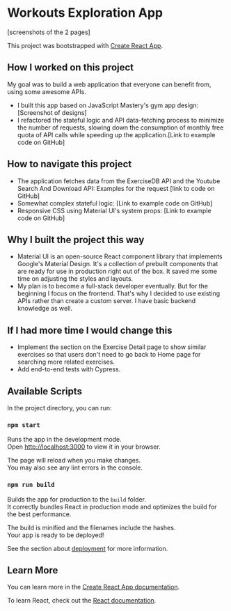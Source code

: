 # Workouts Exploration App

[screenshots of the 2 pages]

This project was bootstrapped with [Create React App](https://github.com/facebook/create-react-app).

## How I worked on this project
My goal was to build a web application that everyone can benefit from, using some awesome APIs.
- I built this app based on JavaScript Mastery's gym app design: [Screenshot of designs]
- I refactored the stateful logic and API data-fetching process to minimize the number of requests, slowing down the consumption of monthly free quota of API calls while speeding up the application.[Link to example code on GitHub]

## How to navigate this project
- The application fetches data from the ExerciseDB API and the Youtube Search And Download API: Examples for the request [link to code on
GitHub]
- Somewhat complex stateful logic: [Link to example code on GitHub]
- Responsive CSS using Material UI's system props: [Link to example code on GitHub]

## Why I built the project this way
- Material UI is an open-source React component library that implements Google's Material Design. It's a collection of prebuilt components that are ready for use in production right out of the box. It saved me some time on adjusting the styles and layouts.
- My plan is to become a full-stack developer eventually. But for the beginning I focus on the frontend. That's why I decided to use existing APIs rather than create a custom server. I have basic backend knowledge as well.

## If I had more time I would change this
- Implement the section on the Exercise Detail page to show similar exercises so that users don't need to go back to Home page for searching more related exercises.
- Add end-to-end tests with Cypress.

## Available Scripts

In the project directory, you can run:

### `npm start`

Runs the app in the development mode.\
Open [http://localhost:3000](http://localhost:3000) to view it in your browser.

The page will reload when you make changes.\
You may also see any lint errors in the console.

### `npm run build`

Builds the app for production to the `build` folder.\
It correctly bundles React in production mode and optimizes the build for the best performance.

The build is minified and the filenames include the hashes.\
Your app is ready to be deployed!

See the section about [deployment](https://facebook.github.io/create-react-app/docs/deployment) for more information.

## Learn More

You can learn more in the [Create React App documentation](https://facebook.github.io/create-react-app/docs/getting-started).

To learn React, check out the [React documentation](https://reactjs.org/).
